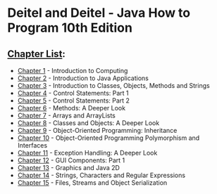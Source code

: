 # Deitel and Deitel - Java How to Program 10th Edition

## [Chapter List](https://github.com/Imlucky77/Javacup/tree/master/src/howtoprogram):


* [Chapter 1](https://github.com/Imlucky77/Javacup/tree/master/src/howtoprogram/Chapter01)           - Introduction to Computing
* [Chapter 2](https://github.com/Imlucky77/Javacup/tree/master/src/howtoprogram/Chapter02/exercises) - Introduction to Java Applications
* [Chapter 3](https://github.com/Imlucky77/Javacup/tree/master/src/howtoprogram/Chapter03/exercises) - Introduction to Classes, Objects, Methods and Strings
* [Chapter 4](https://github.com/Imlucky77/Javacup/tree/master/src/howtoprogram/Chapter04)           - Control Statements: Part 1
* [Chapter 5](https://github.com/Imlucky77/Javacup/tree/master/src/howtoprogram/Chapter05)           - Control Statements: Part 2
* [Chapter 6](https://github.com/Imlucky77/Javacup/tree/master/src/howtoprogram/Chapter06)           - Methods: A Deeper Look
* [Chapter 7](https://github.com/Imlucky77/Javacup/tree/master/src/howtoprogram/Chapter07)           - Arrays and ArrayLists
* [Chapter 8](https://github.com/Imlucky77/Javacup/tree/master/src/howtoprogram/Chapter08)           - Classes and Objects: A Deeper Look
* [Chapter 9](https://github.com/Imlucky77/Javacup/tree/master/src/howtoprogram/Chapter09)           - Object-Oriented Programming: Inheritance
* [Chapter 10](https://github.com/Imlucky77/Javacup/tree/master/src/howtoprogram/Chapter10)          - Object-Oriented Programming Polymorphism and Interfaces
* [Chapter 11](https://github.com/Imlucky77/Javacup/tree/master/src/howtoprogram/Chapter11)          - Exception Handling: A Deeper Look 
* [Chapter 12](https://github.com/Imlucky77/Javacup/tree/master/src/howtoprogram/Chapter12)          - GUI Components: Part 1
* [Chapter 13](https://github.com/Imlucky77/Javacup/tree/master/src/howtoprogram/Chapter13)          - Graphics and Java 2D
* [Chapter 14](https://github.com/Imlucky77/Javacup/tree/master/src/howtoprogram/Chapter14)          - Strings, Characters and Regular Expressions
* [Chapter 15](https://github.com/Imlucky77/Javacup/tree/master/src/howtoprogram/Chapter15)          - Files, Streams and Object Serialization
